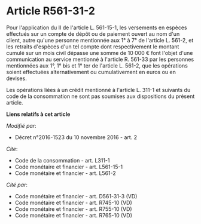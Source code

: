 # Article R561-31-2

Pour l'application du II de l'article L. 561-15-1, les versements en espèces effectués sur un compte de dépôt ou de paiement
ouvert au nom d'un client, autre qu'une personne mentionnée aux 1° à 7° de l'article L. 561-2, et les retraits d'espèces d'un
tel compte dont respectivement le montant cumulé sur un mois civil dépasse une somme de 10 000 € font l'objet d'une
communication au service mentionné à l'article R. 561-33 par les personnes mentionnées aux 1°, 1° bis et 1° ter de l'article
L. 561-2, que les opérations soient effectuées alternativement ou cumulativement en euros ou en devises.

Les opérations liées à un crédit mentionné à l'article L. 311-1 et suivants du code de la consommation ne sont pas soumises
aux dispositions du présent article.

**Liens relatifs à cet article**

_Modifié par_:

  - Décret n°2016-1523 du 10 novembre 2016 - art. 2

_Cite_:

  - Code de la consommation - art. L311-1
  - Code monétaire et financier - art. L561-15-1
  - Code monétaire et financier - art. L561-2

_Cité par_:

  - Code monétaire et financier - art. D561-31-3 (VD)
  - Code monétaire et financier - art. R745-10 (VD)
  - Code monétaire et financier - art. R755-10 (VD)
  - Code monétaire et financier - art. R765-10 (VD)
